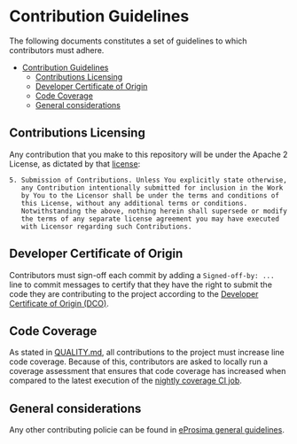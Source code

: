 # Contribution Guidelines

The following documents constitutes a set of guidelines to which contributors must adhere.

- [Contribution Guidelines](#contribution-guidelines)
  - [Contributions Licensing](#contributions-licensing)
  - [Developer Certificate of Origin](#developer-certificate-of-origin)
  - [Code Coverage](#code-coverage)
  - [General considerations](#general-considerations)

## Contributions Licensing

Any contribution that you make to this repository will be under the Apache 2 License, as dictated by that [license](http://www.apache.org/licenses/LICENSE-2.0.html):

~~~
5. Submission of Contributions. Unless You explicitly state otherwise,
   any Contribution intentionally submitted for inclusion in the Work
   by You to the Licensor shall be under the terms and conditions of
   this License, without any additional terms or conditions.
   Notwithstanding the above, nothing herein shall supersede or modify
   the terms of any separate license agreement you may have executed
   with Licensor regarding such Contributions.
~~~

## Developer Certificate of Origin

Contributors must sign-off each commit by adding a `Signed-off-by: ...` line to commit messages to certify that they have the right to submit the code they are contributing to the project according to the [Developer Certificate of Origin (DCO)](https://developercertificate.org/).

## Code Coverage

As stated in [QUALITY.md](QUALITY.md), all contributions to the project must increase line code coverage.
Because of this, contributors are asked to locally run a coverage assessment that ensures that code coverage has increased when compared to the latest execution of the [nightly coverage CI job](http://jenkins.eprosima.com:8080/view/Micro%20XRCE/job/Micro-XRCE-DDS-Client%20Nightly%20Master%20Linux/coverage/).

## General considerations

Any other contributing policie can be found in [eProsima general guidelines](https://github.com/eProsima/policies/blob/main/CONTRIBUTING.md).